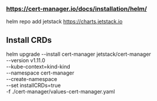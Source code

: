 ### https://cert-manager.io/docs/installation/helm/

helm repo add jetstack https://charts.jetstack.io

## Install CRDs

helm upgrade --install cert-manager jetstack/cert-manager \
 --version v1.11.0 \
 --kube-context=kind-kind \
 --namespace cert-manager \
 --create-namespace \
 --set installCRDs=true \
 -f ./cert-manager/values-cert-manager.yaml
